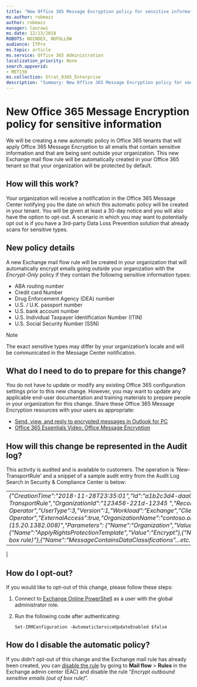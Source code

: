 ```yaml
---
title: "New Office 365 Message Encryption policy for sensitive information"
ms.author: robmazz
author: robmazz
manager: laurawi
ms.date: 12/13/2018
ROBOTS: NOINDEX, NOFOLLOW
audience: ITPro
ms.topic: article
ms.service: Office 365 Administration
localization_priority: None
search.appverid:
- MET150
ms.collection: Strat_O365_Enterprise
description: "Summary: New Office 365 Message Encryption policy for sensitive information."
---
```


# New Office 365 Message Encryption policy for sensitive information

We will be creating a new automatic policy in Office 365 tenants that will apply Office 365 Message Encryption to all emails that contain sensitive information and that are being sent outside your organization. This new Exchange mail flow rule will be automatically created in your Office 365 tenant so that your organization will be protected by default.

## How will this work?

Your organization will receive a notification in the Office 365 Message Center notifying you the date on which this automatic policy will be created in your tenant. You will be given at least a 30-day notice and you will also have the option to opt-out. A scenario in which you may want to potentially opt out is if you have a 3rd-party Data Loss Prevention solution that already scans for sensitive types.

## New policy details

A new Exchange mail flow rule will be created in your organization that will automatically encrypt emails going outside your organization with the *Encrypt-Only* policy if they contain the following sensitive information types:

- ABA routing number
- Credit card Number
- Drug Enforcement Agency (DEA) number
- U.S. / U.K. passport number
- U.S. bank account number
- U.S. Individual Taxpayer Identification Number (ITIN)
- U.S. Social Security Number (SSN)

> [!Note]
> The exact sensitive types may differ by your organization’s locale and will be communicated in the Message Center notification.

## What do I need to do to prepare for this change?

You do not have to update or modify any existing Office 365 configuration settings prior to this new change. However, you may want to update any applicable end-user documentation and training materials to prepare people in your organization for this change. Share these Office 365 Message Encryption resources with your users as appropriate:

- [Send, view, and reply to encrypted messages in Outlook for PC](https://support.office.com/article/send-view-and-reply-to-encrypted-messages-in-outlook-for-pc-eaa43495-9bbb-4fca-922a-df90dee51980)
- [Office 365 Essentials Video: Office Message Encryption](https://youtu.be/CQR0cG_iEUc)

## How will this change be represented in the Audit log?

This activity is audited and is available to customers.  The operation is ‘New-TransportRule’ and a snippet of a sample audit entry from the Audit Log Search in Security & Compliance Center is below:

|     |
| --- |
| *{"CreationTime":"2018-11-28T23:35:01","Id":"a1b2c3d4-daa0-4c4f-a019-03a1234a1b0c","Operation":"New-TransportRule","OrganizationId":"123456-221d-12345 ","RecordType":1,"ResultStatus":"True","UserKey":"Microsoft Operator","UserType":3,"Version":1,"Workload":"Exchange","ClientIP":"123.456.147.68:17584","ObjectId":"","UserId":"Microsoft Operator","ExternalAccess":true,"OrganizationName":"contoso.onmicrosoft.com","OriginatingServer":"CY4PR13MBXXXX (15.20.1382.008)","Parameters": {"Name":"Organization","Value":"123456-221d-12346"{"Name":"ApplyRightsProtectionTemplate","Value":"Encrypt"},{"Name":"Name","Value":"Encrypt outbound sensitive emails (out of box rule)"},{"Name":"MessageContainsDataClassifications”…etc.*
 |

## How do I opt-out?

If you would like to opt-out of this change, please follow these steps:

1. Connect to [Exchange Online PowerShell](https://aka.ms/exopowershell) as a user with the global administrator role.
2.  Run the following code after authenticating:

    ```
    Set-IRMConfiguration -AutomaticServiceUpdateEnabled $false
    ```

## How do I disable the automatic policy?

If you didn’t opt-out of this change and the Exchange mail rule has already been created, you can [disable the rule](https://docs.microsoft.com/exchange/security-and-compliance/mail-flow-rules/manage-mail-flow-rules#enable-or-disable-a-mail-flow-rule) by going to **Mail flow** > **Rules** in the Exchange admin center (EAC) and disable the rule “*Encrypt outbound sensitive emails (out of box rule)*”.
